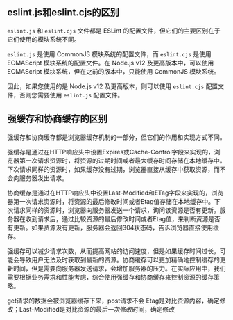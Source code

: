 ## eslint.js和eslint.cjs的区别

`eslint.js` 和 `eslint.cjs` 文件都是 ESLint 的配置文件，但它们的主要区别在于它们使用的模块系统不同。

`eslint.js` 是使用 CommonJS 模块系统的配置文件，而 `eslint.cjs` 是使用 ECMAScript 模块系统的配置文件。在 Node.js v12 及更高版本中，可以使用 ECMAScript 模块系统，但在之前的版本中，只能使用 CommonJS 模块系统。

因此，如果您使用的是 Node.js v12 及更高版本，则可以使用 `eslint.cjs` 配置文件，否则您需要使用 `eslint.js` 配置文件。

## 强缓存和协商缓存的区别

强缓存和协商缓存都是浏览器缓存机制的一部分，但它们的作用和实现方式不同。

强缓存是通过在HTTP响应头中设置Expires或Cache-Control字段来实现的，浏览器第一次请求资源时，将资源的过期时间或者最大缓存时间存储在本地缓存中。下次请求同样的资源时，如果缓存没有过期，浏览器直接从缓存中获取资源，而不会向服务器发出请求。

协商缓存是通过在HTTP响应头中设置Last-Modified和ETag字段来实现的，浏览器第一次请求资源时，将资源的最后修改时间或者Etag值存储在本地缓存中。下次请求同样的资源时，浏览器向服务器发送一个请求，询问该资源是否有更新。服务器在收到请求后，通过比较资源的最后修改时间或者Etag值，来判断资源是否有更新。如果资源没有更新，服务器会返回304状态码，告诉浏览器直接使用缓存。

强缓存可以减少请求次数，从而提高网站的访问速度，但是如果缓存时间过长，可能会导致用户无法及时获取到最新的资源。协商缓存可以更加精确地控制缓存的更新时间，但是需要向服务器发送请求，会增加服务器的压力。在实际应用中，我们需要根据业务需求和性能考虑，综合使用强缓存和协商缓存来控制资源的缓存策略。

get请求的数据会被浏览器缓存下来，post请求不会
Etag是对比资源内容，确定修改；Last-Modified是对比资源的最后一次修改时间，确定修改